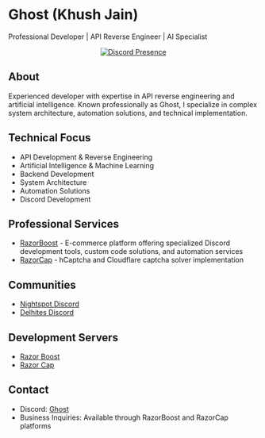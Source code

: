 # Ghost (Khush Jain)

Professional Developer | API Reverse Engineer | AI Specialist

<p align="center">
  <a href="https://discord.com/users/877082451850178642">
    <img src="https://lanyard.cnrad.dev/api/922631391806652467?theme=dark&animated=true" alt="Discord Presence">
  </a>
</p>


## About
Experienced developer with expertise in API reverse engineering and artificial intelligence. Known professionally as Ghost, I specialize in complex system architecture, automation solutions, and technical implementation.

## Technical Focus
- API Development & Reverse Engineering
- Artificial Intelligence & Machine Learning
- Backend Development
- System Architecture
- Automation Solutions
- Discord Development

## Professional Services
- [RazorBoost](https://razorboost.in/) - E-commerce platform offering specialized Discord development tools, custom code solutions, and automation services
- [RazorCap](https://razorcap.xyz/) - hCaptcha and Cloudflare captcha solver implementation

## Communities
- [Nightspot Discord](https://discord.gg/nightspot)
- [Delhites Discord](https://discord.gg/delhites)

## Development Servers
- [Razor Boost](https://discord.gg/razor-boost)
- [Razor Cap](https://discord.gg/razor-cap)

## Contact
- Discord: [Ghost](https://discord.com/users/922631391806652467)
- Business Inquiries: Available through RazorBoost and RazorCap platforms
